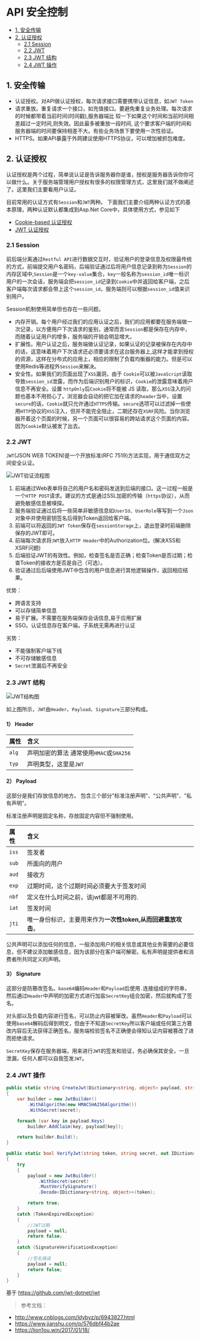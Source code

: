 # API 安全控制

* [1. 安全传输](#1-安全传输)
* [2. 认证授权](#2-认证授权)
    * [2.1 Session](#21-session)
    * [2.2 JWT](#22-jwt)
    * [2.3 JWT 结构](#23-jwt-结构)
    * [2.4 JWT 操作](#24-jwt-操作)

## 1. 安全传输

* 认证授权。对API做认证授权，每次请求接口需要携带认证信息，如`JWT Token`
* 请求重放。重复请求一个接口，如充值接口。要避免重复业务处理。每次请求的时候都带着当前时间(时间戳),服务器端比 较一下如果这个时间和当前时间相差超过一定时间,则失效。因此最多被重放一段时间, 这个要求客户端的时间和服务器端的时间要保持相差不大。有些业务场景下要使用一次性验证。
* HTTPS。如果API暴露于外网建议使用HTTPS协议，可以增加被抓包难度。

## 2. 认证授权
认证授权是两个过程，简单说认证是告诉服务器你是谁，授权是服务器告诉你你可以做什么。关于服务端管理用户授权有很多的权限管理方式，这里我们就不做阐述了。这里我们主要看用户认证。

目前常用的认证方式有`Session`和`JWT`两种。 下面我们主要介绍两种认证方式的基本原理，两种认证默认都集成到Asp.Net Core中，具体使用方式，参见如下
* [Cookie-based 认证授权](authentication-cookie.md)
* [JWT 认证授权](authentication-jwt.md)

### 2.1 Session
前后端分离通过`Restful API`进行数据交互时，验证用户的登录信息及权限最传统的方式，前端提交用户名密码，后端验证通过后将用户信息记录到称为`Session`的内存区域中,`Session`是一个`key-value`集合，`key`一般名称为`session_id`唯一标识用户的一次会话，服务端会把`session_id`记录到`Cookie`中并返回给客户端，之后客户端每次请求都会带上这个`session_id`，服务端则可以根据`session_id`值来识别用户。

Session机制使用简单但也存在一些问题。
* 内存开销。每个用户经过我们的应用认证之后，我们的应用都要在服务端做一次记录，以方便用户下次请求的鉴别，通常而言`Session`都是保存在内存中，而随着认证用户的增多，服务端的开销会明显增大。
* 扩展性。用户认证之后，服务端做认证记录，如果认证的记录被保存在内存中的话，这意味着用户下次请求还必须要请求在这台服务器上,这样才能拿到授权的资源，这样在分布式的应用上，相应的限制了负载均衡器的能力。但是可以使用Redis等进程外`Session`来解决。
* 安全性。如果我们的页面出现了`XSS`漏洞，由于 `Cookie`可以被`JavaScript`读取导致`session_id`泄露，而作为后端识别用户的标识，`Cookie`的泄露意味着用户信息不再安全。设置 `httpOnly`后`Cookie`将不能被 JS 读取，那么`XSS`注入的问题也基本不用担心了。浏览器会自动的把它加在请求的`header`当中，设置`secure`的话，`Cookie`就只允许通过`HTTPS`传输。`secure`选项可以过滤掉一些使用`HTTP`协议的`XSS`注入，但并不能完全阻止，二期还存在`XSRF`风险。当你浏览器开着这个页面的时候，另一个页面可以很容易的跨站请求这个页面的内容。因为`Cookie`默认被发了出去。

### 2.2 JWT
`JWT`(JSON WEB TOKEN)是一个开放标准(RFC 7519)方法实现，用于通信双方之间安全认证。

![JWT验证流程图](https://i.loli.net/2020/02/26/sQbX5qamjrDlGSu.png)

1. 前端通过Web表单将自己的用户名和密码发送到后端的接口。这一过程一般是一个`HTTP POST`请求。建议的方式是通过SSL加密的传输（`https`协议），从而避免敏感信息被嗅探。
2. 服务端验证通过后将一些简单非敏感信息如`UserId`、`UserRole`等写到一个`Json`对象中并使用密钥签名后得到Token返回给客户端。
3. 前端可以将返回的`JWT Token`保存在`sessionStorage`上，退出登录时前端删除保存的JWT即可。
4. 前端每次请求将`JWT`放入`HTTP Header`中的Authorization位。(解决XSS和XSRF问题)
5. 后端验证JWT的有效性。例如，检查签名是否正确；检查Token是否过期；检查Token的接收方是否是自己（可选）。
6. 验证通过后后端使用JWT中包含的用户信息进行其他逻辑操作，返回相应结果。

优势：
* 跨语言支持
* 可以存储简单信息
* 易于扩展。不需要在服务端保存会话信息,易于应用扩展
* SSO。认证信息存在客户端，子系统无需再进行认证

劣势：
* 不能强制客户端下线
* 不可存储敏感信息
* `Secret`泄漏后不再安全

### 2.3 JWT 结构
![JWT结构图](https://i.loli.net/2020/02/26/yYPQqZsNBSz2wFC.jpg)

如上图所示，`JWT`由`Header`、`Payload`、`Signature`三部分构成。

#### 1） Header

属性|含义
:-|:-
`alg`|声明加密的算法 通常使用`HMAC`或`SHA256`
`typ`|声明类型，这里是`JWT`

#### 2） Payload
这部分是我们存放信息的地方。 包含三个部分"标准注册声明"、"公共声明"、"私有声明"。

标准注册声明是固定名称，存放固定内容但不强制使用。

属性|含义
:-|:-
`iss`|签发者
`sub`|所面向的用户
`aud`|接收方
`exp`|过期时间，这个过期时间必须要大于签发时间
`nbf`|定义在什么时间之前，该jwt都是不可用的.
`iat`|签发时间
`jti`|唯一身份标识，主要用来作为**一次性token,从而回避重放攻击**。

公共声明可以添加任何的信息，一般添加用户的相关信息或其他业务需要的必要信息，但不建议添加敏感信息，因为该部分在客户端可解密。私有声明是提供者和消费者所共同定义的声明。

#### 3） Signature
这部分是防篡改签名。`base64`编码`Header`和`Payload`后使用`.`连接组成的字符串，然后通过`Header`中声明的加密方式进行加盐`SecretKey`组合加密，然后就构成了签名。

对头部以及负载内容进行签名，可以防止内容被窜改。虽然`Header`和`Payload`可以使用`base64`解码后得到明文，但由于不知道`SecretKey`所以客户端或任何第三方篡改内容后无法获得正确签名，服务端校验签名不正确便会得知认证内容被篡改了进而拒绝请求。

`SecretKey`保存在服务器端，用来进行`JWT`的签发和验证，务必确保其安全，一旦泄漏，任何人都可以自我签发`JWT`。

### 2.4 JWT 操作
```csharp
public static string CreateJwt(Dictionary<string, object> payload, string secret)
{
    var builder = new JwtBuilder()
        .WithAlgorithm(new HMACSHA256Algorithm())
        .WithSecret(secret);

    foreach (var key in payload.Keys)
        builder.AddClaim(key, payload[key]);

    return builder.Build();
}

public static bool VerifyJwt(string token, string secret, out IDictionary<string, object> payload)
{
    try
    {
        payload = new JwtBuilder()
            .WithSecret(secret)
            .MustVerifySignature()
            .Decode<IDictionary<string, object>>(token);

        return true;
    }
    catch (TokenExpiredException)
    {
        //JWT过期
        payload = null;
        return false;
    }
    catch (SignatureVerificationException)
    {
        //签名错误
        payload = null;
        return false;
    }
}
```
基于 https://github.com/jwt-dotnet/jwt


>参考文档：
* http://www.cnblogs.com/ldybyz/p/6943827.html
* https://www.jianshu.com/p/576dbf44b2ae
* https://lion1ou.win/2017/01/18/
